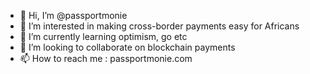 - 👋 Hi, I’m @passportmonie
- 👀 I’m interested in making cross-border payments easy for Africans
- 🌱 I’m currently learning optimism, go etc
- 💞️ I’m looking to collaborate on blockchain payments
- 📫 How to reach me : passportmonie.com

<!---
passportmonie/passportmonie is a ✨ special ✨ repository because its `README.md` (this file) appears on your GitHub profile.
You can click the Preview link to take a look at your changes.
--->
